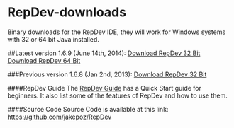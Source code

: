 RepDev-downloads
================

Binary downloads for the RepDev IDE, they will work for Windows systems with 32 or 64 bit Java installed.

##Latest version 1.6.9 (June 14th, 2014):
<a href="https://github.com/jakepoz/RepDev-downloads/raw/master/RepDev-1.6.9.zip">Download RepDev 32 Bit</a><BR>
<a href="https://github.com/jakepoz/RepDev-downloads/raw/master/RepDev-1.6.9_64Bit.zip">Download RepDev 64 Bit</a>


###Previous version 1.6.8 (Jan 2nd, 2013):
<a href="https://github.com/jakepoz/RepDev-downloads/raw/master/repdev-1.6.8.zip">Download RepDev 32 Bit</a>


####RepDev Guide
The <a href="https://github.com/jakepoz/RepDev-downloads/raw/master/RepDev_Guide.pdf">RepDev Guide</a> has a Quick Start guide for beginners.  It also list some of the features of RepDev and how to use them.

####Source Code
Source Code is available at this link:
https://github.com/jakepoz/RepDev
